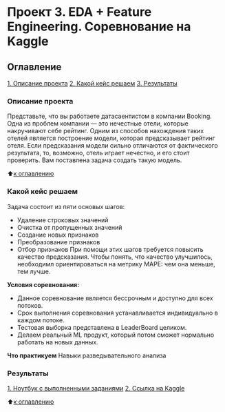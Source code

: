 # Проект 3. EDA + Feature Engineering. Соревнование на Kaggle

## Оглавление
[1. Описание проекта](https://github.com/ASGlazyrin/ASG_SF_Rep/tree/main/project_3/README.md#Описание-проекта)
[2. Какой кейс решаем](https://github.com/ASGlazyrin/ASG_SF_Rep/tree/main/project_3/README.md#Какой-кейс-решаем)
[3. Результаты](https://github.com/ASGlazyrin/ASG_SF_Rep/tree/main/project_3/README.md#Результаты)

### Описание проекта
Представьте, что вы работаете датасаентистом в компании Booking. Одна из проблем компании — это нечестные отели, которые накручивают себе рейтинг. Одним из способов нахождения таких отелей является построение модели, которая предсказывает рейтинг отеля. Если предсказания модели сильно отличаются от фактического результата, то, возможно, отель играет нечестно, и его стоит проверить. Вам поставлена задача создать такую модель.

:arrow_up:[к оглавлению](https://github.com/ASGlazyrin/ASG_SF_Rep/tree/main/project_3/README.md#Оглавление)

### Какой кейс решаем
Задача состоит из пяти основых шагов:
- Удаление строковых значений
- Очистка от пропущенных значений
- Создание новых признаков
- Преобразование признаков
- Отбор признаков
При помощи этих шагов требуется повысить качество предсказания. Чтобы понять, что качество улучшилось, необходимл ориентироваться на метрику MAPE: чем она меньше, тем лучше.

**Условия соревнования:**
- Данное соревнование является бессрочным и доступно для всех потоков.
- Срок выполнения соревнования устанавливается индивидуально в каждом потоке.
- Тестовая выборка представлена в LeaderBoard целиком.
- Делаем реальный ML продукт, который потом сможет нормально работать на новых данных.

**Что практикуем**
Навыки разведывательного анализа

### Результаты
[1. Ноутбук с выполненными заданиями](https://github.com/ASGlazyrin/ASG_SF_Rep/blob/main/project_3/eda-project-3-asglazyrin.ipynb)
[2. Ссылка на Kaggle](https://www.kaggle.com/code/alexglaz/eda-project-3-asglazyrin)

:arrow_up:[к оглавлению](https://github.com/ASGlazyrin/ASG_SF_Rep/tree/main/project_3/README.md#Оглавление)